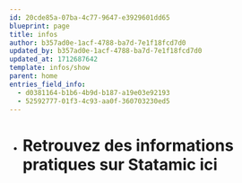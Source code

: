 ```yaml
---
id: 20cde85a-07ba-4c77-9647-e3929601dd65
blueprint: page
title: infos
author: b357ad0e-1acf-4788-ba7d-7e1f18fcd7d0
updated_by: b357ad0e-1acf-4788-ba7d-7e1f18fcd7d0
updated_at: 1712687642
template: infos/show
parent: home
entries_field_info:
  - d0381164-b1b6-4b9d-b187-a19e03e92193
  - 52592777-01f3-4c93-aa0f-360703230ed5
---
```

- # Retrouvez des informations pratiques sur Statamic ici